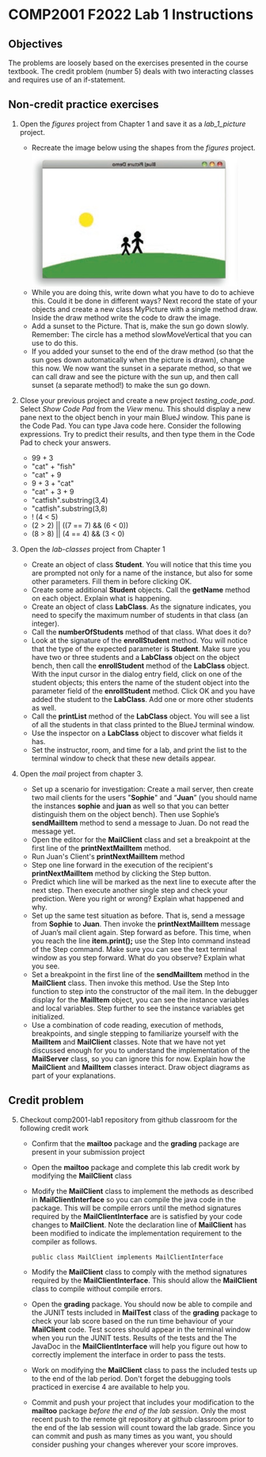 # COMP2001 F2022 Lab 1 Instructions

## Objectives

The problems are loosely based on the exercises presented in the course textbook. The credit problem (number 5) deals with two interacting classes and requires use of an if-statement. 

## Non-credit practice exercises

1.  Open the _figures_ project from Chapter 1 and save it as a _lab\_1\_picture_ project.
    *   Recreate the image below using the shapes from the _figures_ project. ![Horizon](../images/BK1.png "Horizon") 
    *   While you are doing this, write down what you have to do to achieve this. Could it be done in different ways? Next record the state of your objects and create a new class MyPicture with a single method draw. Inside the draw method write the code to draw the image.
    *   Add a sunset to the Picture. That is, make the sun go down slowly. Remember: The circle has a method slowMoveVertical that you can use to do this.
    *   If you added your sunset to the end of the draw method (so that the sun goes down automatically when the picture is drawn), change this now. We now want the sunset in a separate method, so that we can call draw and see the picture with the sun up, and then call sunset (a separate method!) to make the sun go down.


2.  Close your previous project and create a new project _testing\_code\_pad_. Select _Show Code Pad_ from the _View_ menu. This should display a new pane next to the object bench in your main BlueJ window. This pane is the Code Pad. You can type Java code here. Consider the following expressions. Try to predict their results, and then type them in the Code Pad to check your answers.
    *   99 + 3
    *   "cat" + "fish"
    *   "cat" + 9
    *   9 + 3 + "cat"
    *   "cat" + 3 + 9
    *   "catfish".substring(3,4)
    *   "catfish".substring(3,8)
    *   ! (4 < 5)
    *   (2 > 2) || ((7 == 7) && (6 < 0))
    *   (8 > 8) || (4 == 4) && (3 < 0)


3.  Open the _lab-classes_ project from Chapter 1
    *   Create an object of class **Student**. You will notice that this time you are prompted not only for a name of the instance, but also for some other parameters. Fill them in before clicking OK.
    *   Create some additional **Student** objects. Call the **getName** method on each object. Explain what is happening.
    *   Create an object of class **LabClass**. As the signature indicates, you need to specify the maximum number of students in that class (an integer).
    *   Call the **numberOfStudents** method of that class. What does it do?
    *   Look at the signature of the **enrollStudent** method. You will notice that the type of the expected parameter is **Student**. Make sure you have two or three students and a **LabClass** object on the object bench, then call the **enrollStudent** method of the **LabClass** object. With the input cursor in the dialog entry field, click on one of the student objects; this enters the name of the student object into the parameter field of the **enrollStudent** method. Click OK and you have added the student to the **LabClass**. Add one or more other students as well.
    *   Call the **printList** method of the **LabClass** object. You will see a list of all the students in that class printed to the BlueJ terminal window.
    *   Use the inspector on a **LabClass** object to discover what fields it has.
    *   Set the instructor, room, and time for a lab, and print the list to the terminal window to check that these new details appear.


4.  Open the _mail_ project from chapter 3.
    *   Set up a scenario for investigation: Create a mail server, then create two mail clients for the users "**Sophie**" and “**Juan**” (you should name the instances **sophie** and **juan** as well so that you can better distinguish them on the object bench). Then use Sophie’s **sendMailItem** method to send a message to Juan. Do not read the message yet.
    *   Open the editor for the **MailClient** class and set a breakpoint at the first line of the **printNextMailItem** method.
    *   Run Juan's Client's **printNextMailItem** method
    *   Step one line forward in the execution of the recipient's **printNextMailItem** method by clicking the Step button.
    *   Predict which line will be marked as the next line to execute after the next step. Then execute another single step and check your prediction. Were you right or wrong? Explain what happened and why.
    *   Set up the same test situation as before. That is, send a message from **Sophie** to **Juan**. Then invoke the **printNextMailItem** message of Juan’s mail client again. Step forward as before. This time, when you reach the line **item.print();** use the Step Into command instead of the Step command. Make sure you can see the text terminal window as you step forward. What do you observe? Explain what you see.
    *   Set a breakpoint in the first line of the **sendMailItem** method in the **MailClient** class. Then invoke this method. Use the Step Into function to step into the constructor of the mail item. In the debugger display for the **MailItem** object, you can see the instance variables and local variables. Step further to see the instance variables get initialized.
    *   Use a combination of code reading, execution of methods, breakpoints, and single stepping to familiarize yourself with the **MailItem** and **MailClient** classes. Note that we have not yet discussed enough for you to understand the implementation of the **MailServer** class, so you can ignore this for now. Explain how the **MailClient** and **MailItem** classes interact. Draw object diagrams as part of your explanations.

## Credit problem

5. Checkout comp2001-lab1 repository from github classroom for the following credit work
    *  Confirm that the **mailtoo** package and the **grading** package are present in your submission project
    *  Open the **mailtoo** package and complete this lab credit work by modifying the **MailClient** class
    *  Modify the **MailClient** class to implement the methods as described in **MailClientInterface** so you can compile the java code in the package.  This will be compile errors until the method signatures required by the **MailClientInterface** are is satisfied by your code changes to **MailClient**. Note the declaration line of **MailClient** has been modified to indicate the implementation requirement to the compiler as follows.

           public class MailClient implements MailClientInterface

    * Modify the **MailClient** class to comply with the method signatures required by the  **MailClientInterface**. This should allow the **MailClient** class to compile without compile errors.
    * Open the **grading** package. You should now be able to compile and the JUNIT tests included in **MailTest** class of the **grading** package to check your lab score based on the run time behaviour of your **MailClient** code. Test scores should appear in the terminal window when you run the JUNIT tests. Results of the tests and the The JavaDoc in the **MailClientInterface** will help you figure out how to correctly implement the interface in order to pass the tests.
    * Work on modifying the **MailClient** class to pass the included tests up to the end of the lab period. Don't forget the debugging tools practiced in exercise 4 are available to help you.
    * Commit and push your project that includes your modification to the **mailtoo** package _before the end of the lab session_.  Only the most recent push to the remote git repository at github classroom prior to the end of the lab session will count toward the lab grade. Since you can commit and push as many times as you want, you should consider pushing your changes wherever your score improves.


